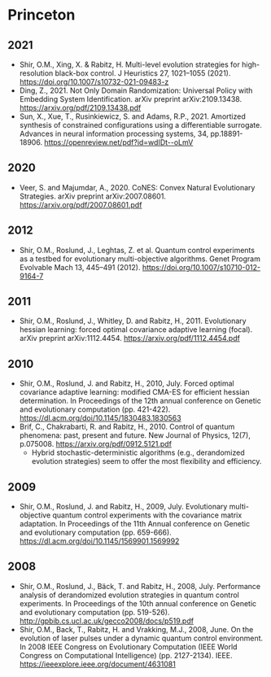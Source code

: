 # Princeton

## 2021
* Shir, O.M., Xing, X. & Rabitz, H. Multi-level evolution strategies for high-resolution black-box control. J Heuristics 27, 1021–1055 (2021). https://doi.org/10.1007/s10732-021-09483-z
* Ding, Z., 2021. Not Only Domain Randomization: Universal Policy with Embedding System Identification. arXiv preprint arXiv:2109.13438. https://arxiv.org/pdf/2109.13438.pdf
* Sun, X., Xue, T., Rusinkiewicz, S. and Adams, R.P., 2021. Amortized synthesis of constrained configurations using a differentiable surrogate. Advances in neural information processing systems, 34, pp.18891-18906. https://openreview.net/pdf?id=wdIDt--oLmV

## 2020
* Veer, S. and Majumdar, A., 2020. CoNES: Convex Natural Evolutionary Strategies. arXiv preprint arXiv:2007.08601. https://arxiv.org/pdf/2007.08601.pdf

## 2012
* Shir, O.M., Roslund, J., Leghtas, Z. et al. Quantum control experiments as a testbed for evolutionary multi-objective algorithms. Genet Program Evolvable Mach 13, 445–491 (2012). https://doi.org/10.1007/s10710-012-9164-7

## 2011
* Shir, O.M., Roslund, J., Whitley, D. and Rabitz, H., 2011. Evolutionary hessian learning: forced optimal covariance adaptive learning (focal). arXiv preprint arXiv:1112.4454. https://arxiv.org/pdf/1112.4454.pdf

## 2010
* Shir, O.M., Roslund, J. and Rabitz, H., 2010, July. Forced optimal covariance adaptive learning: modified CMA-ES for efficient hessian determination. In Proceedings of the 12th annual conference on Genetic and evolutionary computation (pp. 421-422). https://dl.acm.org/doi/10.1145/1830483.1830563
* Brif, C., Chakrabarti, R. and Rabitz, H., 2010. Control of quantum phenomena: past, present and future. New Journal of Physics, 12(7), p.075008. https://arxiv.org/pdf/0912.5121.pdf
  * Hybrid stochastic-deterministic algorithms (e.g., derandomized evolution strategies) seem to offer the most flexibility and efficiency.

## 2009
* Shir, O.M., Roslund, J. and Rabitz, H., 2009, July. Evolutionary multi-objective quantum control experiments with the covariance matrix adaptation. In Proceedings of the 11th Annual conference on Genetic and evolutionary computation (pp. 659-666). https://dl.acm.org/doi/10.1145/1569901.1569992

## 2008
* Shir, O.M., Roslund, J., Bäck, T. and Rabitz, H., 2008, July. Performance analysis of derandomized evolution strategies in quantum control experiments. In Proceedings of the 10th annual conference on Genetic and evolutionary computation (pp. 519-526). http://gpbib.cs.ucl.ac.uk/gecco2008/docs/p519.pdf
* Shir, O.M., Back, T., Rabitz, H. and Vrakking, M.J., 2008, June. On the evolution of laser pulses under a dynamic quantum control environment. In 2008 IEEE Congress on Evolutionary Computation (IEEE World Congress on Computational Intelligence) (pp. 2127-2134). IEEE. https://ieeexplore.ieee.org/document/4631081
